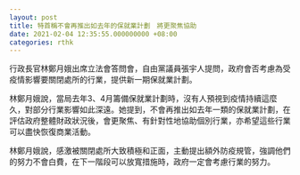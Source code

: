```yaml
---
layout: post
title: 特首稱不會再推出如去年的保就業計劃　將更聚焦協助
date: 2021-02-04 12:35:55.000000000 +08:00
categories: rthk
---
```


行政長官林鄭月娥出席立法會答問會，自由黨議員張宇人提問，政府會否考慮為受疫情影響要關閉處所的行業，提供新一期保就業計劃。

林鄭月娥說，當局去年3、4月籌備保就業計劃時，沒有人預視到疫情持續這麼久，對部分行業影響如此深遠。她提到，不會再推出如去年一類的保就業計劃，在評估政府整體財政狀況後，會更聚焦、有針對性地協助個別行業，亦希望這些行業可以盡快恢復商業活動。

林鄭月娥說，感激被關閉處所大致積極和正面，主動提出額外防疫規管，強調他們的努力不會白費，在下一階段可以放寬措施時，政府一定會考慮行業的努力。
